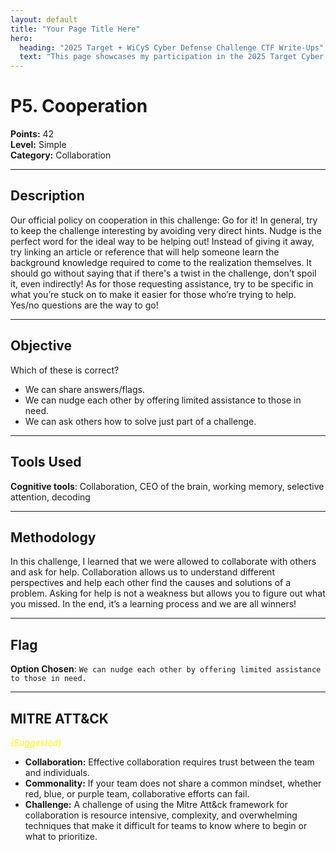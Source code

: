 ```yaml
---
layout: default
title: "Your Page Title Here"
hero:
  heading: "2025 Target + WiCyS Cyber Defense Challenge CTF Write-Ups"
  text: "This page showcases my participation in the 2025 Target Cyber Defense CTF Challenge hosted by WiCyS, which ran from July 1 through August 14, 2025."
---
```



# P5. Cooperation

**Points:** 42  
**Level:** Simple  
**Category:** Collaboration

---

## Description
Our official policy on cooperation in this challenge: Go for it! In general, try to keep the challenge interesting by avoiding very direct hints. Nudge is the perfect word for the ideal way to be helping out! Instead of giving it away, try linking an article or reference that will help someone learn the background knowledge required to come to the realization themselves. It should go without saying that if there's a twist in the challenge, don't spoil it, even indirectly! As for those requesting assistance, try to be specific in what you’re stuck on to make it easier for those who’re trying to help. Yes/no questions are the way to go!

---

## Objective
Which of these is correct?
-	We can share answers/flags.
-	We can nudge each other by offering limited assistance to those in need.
-	We can ask others how to solve just part of a challenge.

---

## Tools Used
**Cognitive tools**: Collaboration, CEO of the brain, working memory, selective attention, decoding

---

## Methodology
In this challenge, I learned that we were allowed to collaborate with others and ask for help. Collaboration allows us to understand different perspectives and help each other find the causes and solutions of a problem. Asking for help is not a weakness but allows you to figure out what you missed. In the end, it’s a learning process and we are all winners!  

---

## Flag
**Option Chosen**: `We can nudge each other by offering limited assistance to those in need.`  

---

## MITRE ATT&CK
<span style="color:yellow; font-style:italic;">(Suggested)</span> 
-	**Collaboration:** Effective collaboration requires trust between the team and individuals. 
-	**Commonality:** If your team does not share a common mindset, whether red, blue, or purple team, collaborative efforts can fail. 
- **Challenge:** A challenge of using the Mitre Att&ck framework for collaboration is resource intensive, complexity, and overwhelming techniques that make it difficult for teams to know where to begin or what to prioritize.

